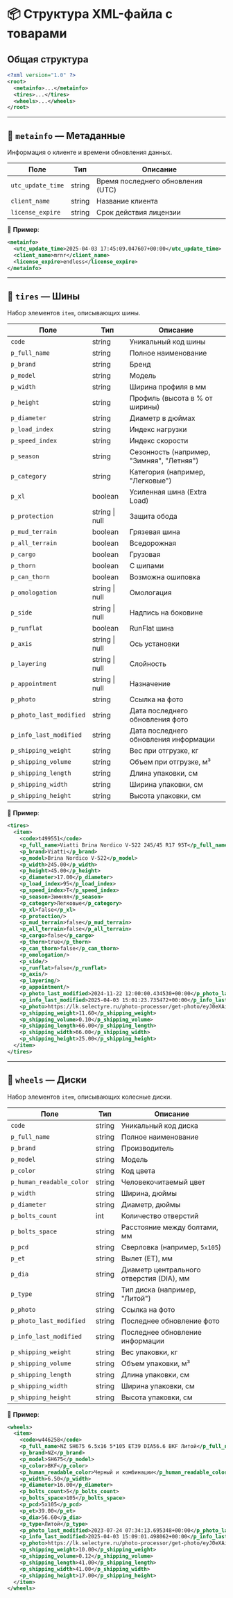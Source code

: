 # 📦 Структура XML-файла с товарами

## Общая структура

```xml
<?xml version="1.0" ?>
<root>
  <metainfo>...</metainfo>
  <tires>...</tires>
  <wheels>...</wheels>
</root>
```

---

## 🧠 `metainfo` — Метаданные

Информация о клиенте и времени обновления данных.

| Поле               | Тип     | Описание                         |
|--------------------|---------|----------------------------------|
| `utc_update_time`  | string  | Время последнего обновления (UTC) |
| `client_name`      | string  | Название клиента                 |
| `license_expire`   | string  | Срок действия лицензии |

📌 **Пример**:

```xml
<metainfo>
  <utc_update_time>2025-04-03 17:45:09.047607+00:00</utc_update_time>
  <client_name>mrnr</client_name>
  <license_expire>endless</license_expire>
</metainfo>
```

---

## 🛞 `tires` — Шины

Набор элементов `item`, описывающих шины.

| Поле                | Тип      | Описание                                  |
|---------------------|----------|-------------------------------------------|
| `code`              | string   | Уникальный код шины                       |
| `p_full_name`       | string   | Полное наименование                       |
| `p_brand`           | string   | Бренд                                     |
| `p_model`           | string   | Модель                                    |
| `p_width`           | string   | Ширина профиля в мм                       |
| `p_height`          | string   | Профиль (высота в % от ширины)            |
| `p_diameter`        | string   | Диаметр в дюймах                          |
| `p_load_index`      | string   | Индекс нагрузки                           |
| `p_speed_index`     | string   | Индекс скорости                           |
| `p_season`          | string   | Сезонность (например, "Зимняя", "Летняя") |
| `p_category`        | string   | Категория (например, "Легковые")          |
| `p_xl`              | boolean  | Усиленная шина (Extra Load)               |
| `p_protection`      | string \| null | Защита обода                              |
| `p_mud_terrain`     | boolean  | Грязевая шина                             |
| `p_all_terrain`     | boolean  | Вседорожная                               |
| `p_cargo`           | boolean  | Грузовая                                  |
| `p_thorn`           | boolean  | С шипами                                  |
| `p_can_thorn`       | boolean  | Возможна ошиповка                         |
| `p_omologation`     | string \| null | Омологация                                |
| `p_side`            | string \| null | Надпись на боковине                       |
| `p_runflat`         | boolean  | RunFlat шина                              |
| `p_axis`            | string \| null | Ось установки                             |
| `p_layering`        | string \| null | Слойность                                 |
| `p_appointment`     | string \| null | Назначение                                |
| `p_photo`           | string   | Ссылка на фото                            |
| `p_photo_last_modified` | string | Дата последнего обновления фото           |
| `p_info_last_modified`  | string | Дата последнего обновления информации     |
| `p_shipping_weight`     | string | Вес при отгрузке, кг                      |
| `p_shipping_volume`     | string | Объем при отгрузке, м³                    |
| `p_shipping_length`     | string | Длина упаковки, см                        |
| `p_shipping_width`      | string | Ширина упаковки, см                       |
| `p_shipping_height`     | string | Высота упаковки, см                       |


📌 **Пример**:

```xml
<tires>
  <item>
    <code>t499551</code>
    <p_full_name>Viatti Brina Nordico V-522 245/45 R17 95T</p_full_name>
    <p_brand>Viatti</p_brand>
    <p_model>Brina Nordico V-522</p_model>
    <p_width>245.00</p_width>
    <p_height>45.00</p_height>
    <p_diameter>17.00</p_diameter>
    <p_load_index>95</p_load_index>
    <p_speed_index>T</p_speed_index>
    <p_season>Зимняя</p_season>
    <p_category>Легковые</p_category>
    <p_xl>false</p_xl>
    <p_protection/>
    <p_mud_terrain>false</p_mud_terrain>
    <p_all_terrain>false</p_all_terrain>
    <p_cargo>false</p_cargo>
    <p_thorn>true</p_thorn>
    <p_can_thorn>false</p_can_thorn>
    <p_omologation/>
    <p_side/>
    <p_runflat>false</p_runflat>
    <p_axis/>
    <p_layering/>
    <p_appointment/>
    <p_photo_last_modified>2024-11-22 12:00:00.434530+00:00</p_photo_last_modified>
    <p_info_last_modified>2025-04-03 15:01:23.735472+00:00</p_info_last_modified>
    <p_photo>https://lk.selectyre.ru/photo-processor/get-photo/eyJ0eXAiOiJKV1QiLCJhbGciOiJIUzI1NiJ9.eyJ1c2VyX2lkIjoxLCJjb2RlIjoidDQ5OTU1MSJ9.u8pvAcFql6eyxxRPlYpqZAHQeD7kUuqv_wiSDtxJ7D8/</p_photo>
    <p_shipping_weight>11.60</p_shipping_weight>
    <p_shipping_volume>0.10</p_shipping_volume>
    <p_shipping_length>66.00</p_shipping_length>
    <p_shipping_width>66.00</p_shipping_width>
    <p_shipping_height>25.00</p_shipping_height>
  </item>
</tires>
```

---

## 🛞 `wheels` — Диски

Набор элементов `item`, описывающих колесные диски.

| Поле                | Тип      | Описание |
|---------------------|----------|----------|
| `code`              | string   | Уникальный код диска |
| `p_full_name`       | string   | Полное наименование |
| `p_brand`           | string   | Производитель |
| `p_model`           | string   | Модель |
| `p_color`           | string   | Код цвета |
| `p_human_readable_color` | string | Человекочитаемый цвет |
| `p_width`           | string   | Ширина, дюймы |
| `p_diameter`        | string   | Диаметр, дюймы |
| `p_bolts_count`     | int      | Количество отверстий |
| `p_bolts_space`     | string   | Расстояние между болтами, мм |
| `p_pcd`             | string   | Сверловка (например, `5x105`) |
| `p_et`              | string   | Вылет (ET), мм |
| `p_dia`             | string   | Диаметр центрального отверстия (DIA), мм |
| `p_type`            | string   | Тип диска (например, "Литой") |
| `p_photo`           | string   | Ссылка на фото |
| `p_photo_last_modified` | string | Последнее обновление фото |
| `p_info_last_modified`  | string | Последнее обновление информации |
| `p_shipping_weight`     | string | Вес упаковки, кг |
| `p_shipping_volume`     | string | Объем упаковки, м³ |
| `p_shipping_length`     | string | Длина упаковки, см |
| `p_shipping_width`      | string | Ширина упаковки, см |
| `p_shipping_height`     | string | Высота упаковки, см |

📌 **Пример**:

```xml
<wheels>
  <item>
    <code>w446258</code>
    <p_full_name>NZ SH675 6.5x16 5*105 ET39 DIA56.6 BKF Литой</p_full_name>
    <p_brand>NZ</p_brand>
    <p_model>SH675</p_model>
    <p_color>BKF</p_color>
    <p_human_readable_color>Черный и комбинации</p_human_readable_color>
    <p_width>6.50</p_width>
    <p_diameter>16.00</p_diameter>
    <p_bolts_count>5</p_bolts_count>
    <p_bolts_space>105</p_bolts_space>
    <p_pcd>5x105</p_pcd>
    <p_et>39.00</p_et>
    <p_dia>56.60</p_dia>
    <p_type>Литой</p_type>
    <p_photo_last_modified>2023-07-24 07:34:13.695348+00:00</p_photo_last_modified>
    <p_info_last_modified>2025-04-03 15:09:01.498062+00:00</p_info_last_modified>
    <p_photo>https://lk.selectyre.ru/photo-processor/get-photo/eyJ0eXAiOiJKV1QiLCJhbGciOiJIUzI1NiJ9.eyJ1c2VyX2lkIjoxLCJjb2RlIjoidzQ0NjI1OCJ9.DEreivROUGnmgTRdIESVo6TBx-f4Xnvo-Zdgtx57l38/</p_photo>
    <p_shipping_weight>10.00</p_shipping_weight>
    <p_shipping_volume>0.12</p_shipping_volume>
    <p_shipping_length>41.00</p_shipping_length>
    <p_shipping_width>41.00</p_shipping_width>
    <p_shipping_height>17.00</p_shipping_height>
  </item>
</wheels>
``` 